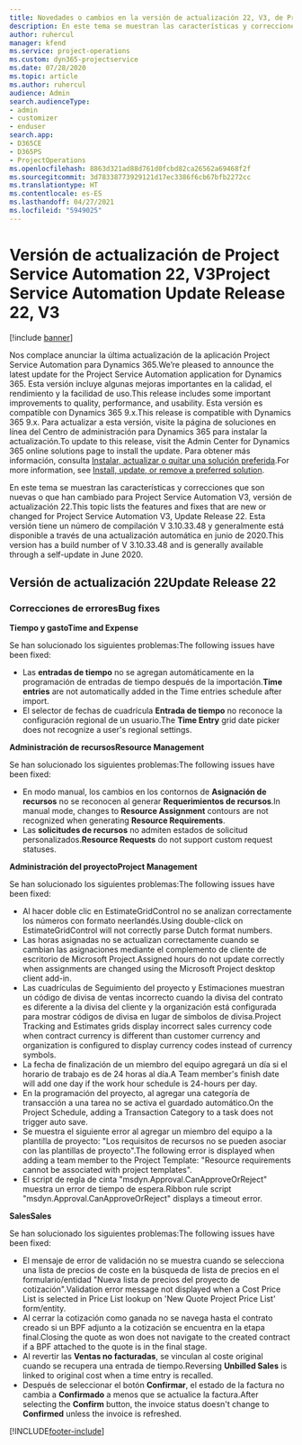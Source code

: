 ```yaml
---
title: Novedades o cambios en la versión de actualización 22, V3, de Project Service Automation
description: En este tema se muestran las características y correcciones que están disponibles en la versión de actualización 22, V3, de Project Service Automation.
author: ruhercul
manager: kfend
ms.service: project-operations
ms.custom: dyn365-projectservice
ms.date: 07/28/2020
ms.topic: article
ms.author: ruhercul
audience: Admin
search.audienceType:
- admin
- customizer
- enduser
search.app:
- D365CE
- D365PS
- ProjectOperations
ms.openlocfilehash: 8863d321ad88d761d0fcbd82ca26562a69468f2f
ms.sourcegitcommit: 3d78338773929121d17ec3386f6cb67bfb2272cc
ms.translationtype: HT
ms.contentlocale: es-ES
ms.lasthandoff: 04/27/2021
ms.locfileid: "5949025"
---
```

# <a name="project-service-automation-update-release-22-v3"></a><span data-ttu-id="109d4-103">Versión de actualización de Project Service Automation 22, V3</span><span class="sxs-lookup"><span data-stu-id="109d4-103">Project Service Automation Update Release 22, V3</span></span>

[!include [banner](../includes/psa-now-project-operations.md)]

<span data-ttu-id="109d4-104">Nos complace anunciar la última actualización de la aplicación Project Service Automation para Dynamics 365.</span><span class="sxs-lookup"><span data-stu-id="109d4-104">We’re pleased to announce the latest update for the Project Service Automation application for Dynamics 365.</span></span> <span data-ttu-id="109d4-105">Esta versión incluye algunas mejoras importantes en la calidad, el rendimiento y la facilidad de uso.</span><span class="sxs-lookup"><span data-stu-id="109d4-105">This release includes some important improvements to quality, performance, and usability.</span></span> <span data-ttu-id="109d4-106">Esta versión es compatible con Dynamics 365 9.x.</span><span class="sxs-lookup"><span data-stu-id="109d4-106">This release is compatible with Dynamics 365 9.x.</span></span> <span data-ttu-id="109d4-107">Para actualizar a esta versión, visite la página de soluciones en línea del Centro de administración para Dynamics 365 para instalar la actualización.</span><span class="sxs-lookup"><span data-stu-id="109d4-107">To update to this release, visit the Admin Center for Dynamics 365 online solutions page to install the update.</span></span> <span data-ttu-id="109d4-108">Para obtener más información, consulta [Instalar, actualizar o quitar una solución preferida](/power-platform/admin/install-remove-preferred-solution).</span><span class="sxs-lookup"><span data-stu-id="109d4-108">For more information, see [Install, update, or remove a preferred solution](/power-platform/admin/install-remove-preferred-solution).</span></span>

<span data-ttu-id="109d4-109">En este tema se muestran las características y correcciones que son nuevas o que han cambiado para Project Service Automation V3, versión de actualización 22.</span><span class="sxs-lookup"><span data-stu-id="109d4-109">This topic lists the features and fixes that are new or changed for Project Service Automation V3, Update Release 22.</span></span> <span data-ttu-id="109d4-110">Esta versión tiene un número de compilación V 3.10.33.48 y generalmente está disponible a través de una actualización automática en junio de 2020.</span><span class="sxs-lookup"><span data-stu-id="109d4-110">This version has a build number of V 3.10.33.48 and is generally available through a self-update in June 2020.</span></span>

## <a name="update-release-22"></a><span data-ttu-id="109d4-111">Versión de actualización 22</span><span class="sxs-lookup"><span data-stu-id="109d4-111">Update Release 22</span></span>

### <a name="bug-fixes"></a><span data-ttu-id="109d4-112">Correcciones de errores</span><span class="sxs-lookup"><span data-stu-id="109d4-112">Bug fixes</span></span>



<span data-ttu-id="109d4-113">**Tiempo y gasto**</span><span class="sxs-lookup"><span data-stu-id="109d4-113">**Time and Expense**</span></span>

<span data-ttu-id="109d4-114">Se han solucionado los siguientes problemas:</span><span class="sxs-lookup"><span data-stu-id="109d4-114">The following issues have been fixed:</span></span>

- <span data-ttu-id="109d4-115">Las **entradas de tiempo** no se agregan automáticamente en la programación de entradas de tiempo después de la importación.</span><span class="sxs-lookup"><span data-stu-id="109d4-115">**Time entries** are not automatically added in the Time entries schedule after import.</span></span>
- <span data-ttu-id="109d4-116">El selector de fechas de cuadrícula **Entrada de tiempo** no reconoce la configuración regional de un usuario.</span><span class="sxs-lookup"><span data-stu-id="109d4-116">The **Time Entry** grid date picker does not recognize a user's regional settings.</span></span>

<span data-ttu-id="109d4-117">**Administración de recursos**</span><span class="sxs-lookup"><span data-stu-id="109d4-117">**Resource Management**</span></span>

<span data-ttu-id="109d4-118">Se han solucionado los siguientes problemas:</span><span class="sxs-lookup"><span data-stu-id="109d4-118">The following issues have been fixed:</span></span>

- <span data-ttu-id="109d4-119">En modo manual, los cambios en los contornos de **Asignación de recursos** no se reconocen al generar **Requerimientos de recursos**.</span><span class="sxs-lookup"><span data-stu-id="109d4-119">In manual mode, changes to **Resource Assignment** contours are not recognized when generating **Resource Requirements**.</span></span>
- <span data-ttu-id="109d4-120">Las **solicitudes de recursos** no admiten estados de solicitud personalizados.</span><span class="sxs-lookup"><span data-stu-id="109d4-120">**Resource Requests** do not support custom request statuses.</span></span>

<span data-ttu-id="109d4-121">**Administración del proyecto**</span><span class="sxs-lookup"><span data-stu-id="109d4-121">**Project Management**</span></span>

<span data-ttu-id="109d4-122">Se han solucionado los siguientes problemas:</span><span class="sxs-lookup"><span data-stu-id="109d4-122">The following issues have been fixed:</span></span>

- <span data-ttu-id="109d4-123">Al hacer doble clic en EstimateGridControl no se analizan correctamente los números con formato neerlandés.</span><span class="sxs-lookup"><span data-stu-id="109d4-123">Using double-click on EstimateGridControl will not correctly parse Dutch format numbers.</span></span>
- <span data-ttu-id="109d4-124">Las horas asignadas no se actualizan correctamente cuando se cambian las asignaciones mediante el complemento de cliente de escritorio de Microsoft Project.</span><span class="sxs-lookup"><span data-stu-id="109d4-124">Assigned hours do not update correctly when assignments are changed using the Microsoft Project desktop client add-in.</span></span>
- <span data-ttu-id="109d4-125">Las cuadrículas de Seguimiento del proyecto y Estimaciones muestran un código de divisa de ventas incorrecto cuando la divisa del contrato es diferente a la divisa del cliente y la organización está configurada para mostrar códigos de divisa en lugar de símbolos de divisa.</span><span class="sxs-lookup"><span data-stu-id="109d4-125">Project Tracking and Estimates grids display incorrect sales currency code when contract currency is different than customer currency and organization is configured to display currency codes instead of currency symbols.</span></span>
- <span data-ttu-id="109d4-126">La fecha de finalización de un miembro del equipo agregará un día si el horario de trabajo es de 24 horas al día.</span><span class="sxs-lookup"><span data-stu-id="109d4-126">A Team member's finish date will add one day if the work hour schedule is 24-hours per day.</span></span>
- <span data-ttu-id="109d4-127">En la programación del proyecto, al agregar una categoría de transacción a una tarea no se activa el guardado automático.</span><span class="sxs-lookup"><span data-stu-id="109d4-127">On the Project Schedule, adding a Transaction Category to a task does not trigger auto save.</span></span>
- <span data-ttu-id="109d4-128">Se muestra el siguiente error al agregar un miembro del equipo a la plantilla de proyecto: "Los requisitos de recursos no se pueden asociar con las plantillas de proyecto".</span><span class="sxs-lookup"><span data-stu-id="109d4-128">The following error is displayed when adding a team member to the Project Template: "Resource requirements cannot be associated with project templates".</span></span> 
- <span data-ttu-id="109d4-129">El script de regla de cinta "msdyn.Approval.CanApproveOrReject" muestra un error de tiempo de espera.</span><span class="sxs-lookup"><span data-stu-id="109d4-129">Ribbon rule script "msdyn.Approval.CanApproveOrReject" displays a timeout error.</span></span>

<span data-ttu-id="109d4-130">**Sales**</span><span class="sxs-lookup"><span data-stu-id="109d4-130">**Sales**</span></span>

<span data-ttu-id="109d4-131">Se han solucionado los siguientes problemas:</span><span class="sxs-lookup"><span data-stu-id="109d4-131">The following issues have been fixed:</span></span>

- <span data-ttu-id="109d4-132">El mensaje de error de validación no se muestra cuando se selecciona una lista de precios de coste en la búsqueda de lista de precios en el formulario/entidad "Nueva lista de precios del proyecto de cotización".</span><span class="sxs-lookup"><span data-stu-id="109d4-132">Validation error message not displayed when a Cost Price List is selected in Price List lookup on 'New Quote Project Price List' form/entity.</span></span>
- <span data-ttu-id="109d4-133">Al cerrar la cotización como ganada no se navega hasta el contrato creado si un BPF adjunto a la cotización se encuentra en la etapa final.</span><span class="sxs-lookup"><span data-stu-id="109d4-133">Closing the quote as won does not navigate to the created contract if a BPF attached to the quote is in the final stage.</span></span>
- <span data-ttu-id="109d4-134">Al revertir las **Ventas no facturadas**, se vinculan al coste original cuando se recupera una entrada de tiempo.</span><span class="sxs-lookup"><span data-stu-id="109d4-134">Reversing **Unbilled Sales** is linked to original cost when a time entry is recalled.</span></span>
- <span data-ttu-id="109d4-135">Después de seleccionar el botón **Confirmar**, el estado de la factura no cambia a **Confirmado** a menos que se actualice la factura.</span><span class="sxs-lookup"><span data-stu-id="109d4-135">After selecting the **Confirm** button, the invoice status doesn't change to **Confirmed** unless the invoice is refreshed.</span></span>


[!INCLUDE[footer-include](../includes/footer-banner.md)]